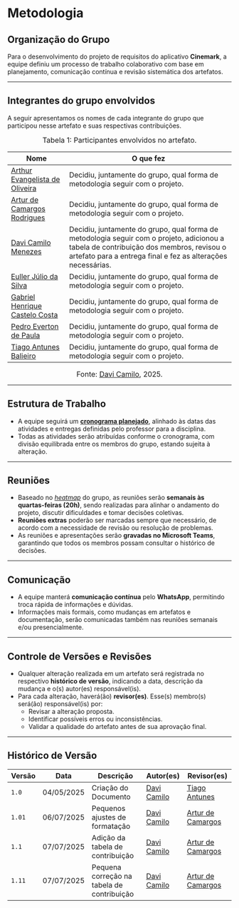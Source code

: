 # Metodologia

## Organização do Grupo

Para o desenvolvimento do projeto de requisitos do aplicativo **Cinemark**, a equipe definiu um processo de trabalho colaborativo com base em planejamento, comunicação contínua e revisão sistemática dos artefatos.

---

## Integrantes do grupo envolvidos

A seguir apresentamos os nomes de cada integrante do grupo que participou nesse artefato e suas respectivas contribuições.

<font size="3"><p style="text-align: center">Tabela 1: Participantes envolvidos no artefato.</p></font>

| Nome                                                   | O que fez                 |
| ------------------------------------------------------ | ---------------------- |
| [Arthur Evangelista de Oliveira](https://github.com/arthurevg) | Decidiu, juntamente do grupo, qual forma de metodologia seguir com o projeto. |
| [Artur de Camargos Rodrigues](https://github.com/ArturDCR) | Decidiu, juntamente do grupo, qual forma de metodologia seguir com o projeto. |
|[Davi Camilo Menezes](https://github.com/Davicamilo23)| Decidiu, juntamente do grupo, qual forma de metodologia seguir com o projeto, adicionou a tabela de contribuição dos membros, revisou o artefato para a entrega final e fez as alterações necessárias. |
| [Euller Júlio da Silva](https://github.com/Potatoyz908) | Decidiu, juntamente do grupo, qual forma de metodologia seguir com o projeto. |
| [Gabriel Henrique Castelo Costa](https://github.com/GabrielCastelo-31) | Decidiu, juntamente do grupo, qual forma de metodologia seguir com o projeto. |
| [Pedro Everton de Paula](https://github.com/pedroeverton217) | Decidiu, juntamente do grupo, qual forma de metodologia seguir com o projeto. |
| [Tiago Antunes Balieiro](https://github.com/tiagobalieiro) | Decidiu, juntamente do grupo, qual forma de metodologia seguir com o projeto. |

<font size="3"><p style="text-align: center">Fonte: [Davi Camilo](https://github.com/Davicamilo23), 2025.</p></font>

---

## Estrutura de Trabalho

- A equipe seguirá um [**cronograma planejado**](https://requisitos-de-software.github.io/2025.1-Cinemark/planejamento/cronograma/), alinhado às datas das atividades e entregas definidas pelo professor para a disciplina.
- Todas as atividades serão atribuídas conforme o cronograma, com divisão equilibrada entre os membros do grupo, estando sujeita à alteração.

---

## Reuniões

- Baseado no [*heatmap*](https://requisitos-de-software.github.io/2025.1-Cinemark/planejamento/heatmap/) do grupo, as reuniões serão **semanais às quartas-feiras (20h)**, sendo realizadas para alinhar o andamento do projeto, discutir dificuldades e tomar decisões coletivas.
- **Reuniões extras** poderão ser marcadas sempre que necessário, de acordo com a necessidade de revisão ou resolução de problemas.
- As reuniões e apresentações serão **gravadas no Microsoft Teams**, garantindo que todos os membros possam consultar o histórico de decisões.

---

## Comunicação

- A equipe manterá **comunicação contínua** pelo **WhatsApp**, permitindo troca rápida de informações e dúvidas.
- Informações mais formais, como mudanças em artefatos e documentação, serão comunicadas também nas reuniões semanais e/ou presencialmente.

---

## Controle de Versões e Revisões

- Qualquer alteração realizada em um artefato será registrada no respectivo **histórico de versão**, indicando a data, descrição da mudança e o(s) autor(es) responsável(is).
- Para cada alteração, haverá(ão) **revisor(es)**. Esse(s) membro(s) será(ão) responsável(is) por:
  - Revisar a alteração proposta.
  - Identificar possíveis erros ou inconsistências.
  - Validar a qualidade do artefato antes de sua aprovação final.

---

## Histórico de Versão

| Versão | Data          | Descrição                          | Autor(es)     |  Revisor(es)  |
| ------ | ------------- | ---------------------------------- | ------------- | ------------- |
| `1.0`  |  04/05/2025 |  Criação do Documento | [Davi Camilo](https://github.com/Davicamilo23) | [Tiago Antunes](https://github.com/TiagoBalieiro) |
| `1.01` |  06/07/2025 | Pequenos ajustes de formatação | [Davi Camilo](https://github.com/Davicamilo23) | [Artur de Camargos](https://github.com/ArturDCR) |
| `1.1`  | 07/07/2025 | Adição da tabela de contribuição | [Davi Camilo](https://github.com/Davicamilo23) | [Artur de Camargos](https://github.com/ArturDCR)  |
| `1.11` | 07/07/2025 | Pequena correção na tabela de contribuição | [Davi Camilo](https://github.com/Davicamilo23) | [Artur de Camargos](https://github.com/ArturDCR)  |
